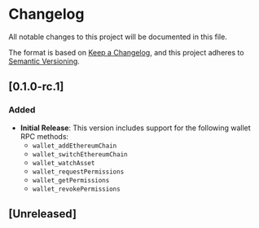 # Changelog

All notable changes to this project will be documented in this file.

The format is based on [Keep a Changelog](https://keepachangelog.com/en/1.0.0/),
and this project adheres to [Semantic Versioning](https://semver.org/spec/v2.0.0.html).

<!-- EXAMPLE

## [1.0.0]

### Added

- I've added feature XY (#1000)

### Changed

- I've cleaned up XY (#1000)

### Deprecated

- I've deprecated XY (#1000)

### Removed

- I've removed XY (#1000)

### Fixed

- I've fixed XY (#1000)

### Security

- I've improved the security in XY (#1000)

-->

## [0.1.0-rc.1]

### Added

- **Initial Release**: This version includes support for the following wallet RPC methods:
  - `wallet_addEthereumChain`
  - `wallet_switchEthereumChain`
  - `wallet_watchAsset`
  - `wallet_requestPermissions`
  - `wallet_getPermissions`
  - `wallet_revokePermissions`

## [Unreleased]

